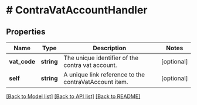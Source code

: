 # # ContraVatAccountHandler

## Properties

Name | Type | Description | Notes
------------ | ------------- | ------------- | -------------
**vat_code** | **string** | The unique identifier of the contra vat account. | [optional]
**self** | **string** | A unique link reference to the contraVatAccount item. | [optional]

[[Back to Model list]](../../README.md#models) [[Back to API list]](../../README.md#endpoints) [[Back to README]](../../README.md)
